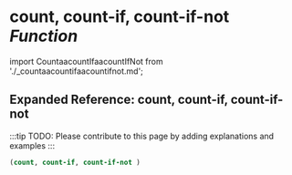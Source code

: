 # **count, count-if, count-if-not** *Function*

import CountaacountIfaacountIfNot from './_countaacountifaacountifnot.md';

<CountaacountIfaacountIfNot />

## Expanded Reference: count, count-if, count-if-not

:::tip
TODO: Please contribute to this page by adding explanations and examples
:::

```lisp
(count, count-if, count-if-not )
```
